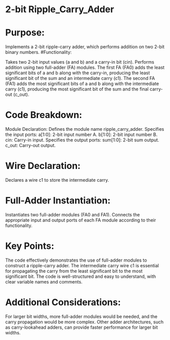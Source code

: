 # 2-bit Ripple_Carry_Adder
# Purpose:

Implements a 2-bit ripple-carry adder, which performs addition on two 2-bit binary numbers.
#Functionality:

Takes two 2-bit input values (a and b) and a carry-in bit (cin).
Performs addition using two full-adder (FA) modules.
The first FA (FA0) adds the least significant bits of a and b along with the carry-in, producing the least significant bit of the sum and an intermediate carry (c1).
The second FA (FA1) adds the most significant bits of a and b along with the intermediate carry (c1), producing the most significant bit of the sum and the final carry-out (c_out).
# Code Breakdown:

Module Declaration:
Defines the module name ripple_carry_adder.
Specifies the input ports:
a[1:0]: 2-bit input number A.
b[1:0]: 2-bit input number B.
cin: Carry-in input.
Specifies the output ports:
sum[1:0]: 2-bit sum output.
c_out: Carry-out output.
# Wire Declaration:
Declares a wire c1 to store the intermediate carry.
# Full-Adder Instantiation:
Instantiates two full-adder modules (FA0 and FA1).
Connects the appropriate input and output ports of each FA module according to their functionality.
# Key Points:

The code effectively demonstrates the use of full-adder modules to construct a ripple-carry adder.
The intermediate carry wire c1 is essential for propagating the carry from the least significant bit to the most significant bit.
The code is well-structured and easy to understand, with clear variable names and comments.
# Additional Considerations:

For larger bit widths, more full-adder modules would be needed, and the carry propagation would be more complex.
Other adder architectures, such as carry-lookahead adders, can provide faster performance for larger bit widths.
